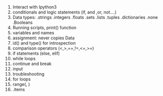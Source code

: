 1. Interact with Ipython3
2. conditionals and logic statements (if, and ,or, not....)
3. Data types:
  .strings
  .integers
  .floats
  .sets
  .lists
  .tuples
  .dictionaries
  .none
  .Booleans
4. Running scripts, print() function
5. variables and names
6. assignment: never copies Data
7. id() and type() for introspection
8. comparison operators (<,>,==,!=,<=,>=)
9. if statements (else, elif)
10. while loops
11. continue and break
12. input
13. troubleshooting
14. for loops
15. range(<start>, <endbefore>)
16. <dictionary>.items
